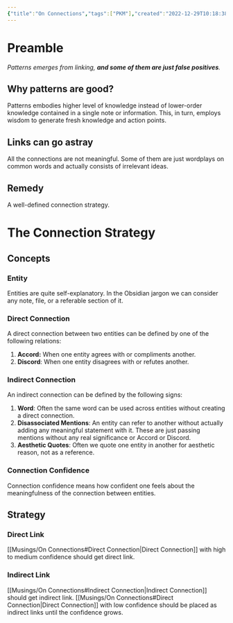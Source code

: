 ```yaml
---
{"title":"On Connections","tags":["PKM"],"created":"2022-12-29T10:18:38+06:00","updated":"2023-02-19T14:10:37+06:00","location":"Banani, Dhaka","dg-publish":true,"dg-note-icon":2,"dg-path":"Musings/On Connections.md","permalink":"/musings/on-connections/","dgPassFrontmatter":true,"noteIcon":2}
---
```


# Preamble
*Patterns emerges from linking, **and some of them are just false positives**.*

## Why patterns are good?
Patterns embodies higher level of knowledge instead of lower-order knowledge contained in a single note or information. This, in turn, employs wisdom to generate fresh knowledge and action points.

## Links can go astray
All the connections are not meaningful. Some of them are just wordplays on common words and actually consists of irrelevant ideas.

## Remedy
A well-defined connection strategy.

# The Connection Strategy

## Concepts

### Entity
Entities are quite self-explanatory. In the Obsidian jargon we can consider any note, file, or a referable section of it.

### Direct Connection
A direct connection between two entities can be defined by one of the following relations:
1. **Accord:** When one entity agrees with or compliments another.
2. **Discord**: When one entity disagrees with or refutes another.

### Indirect Connection
An indirect connection can be defined by the following signs:
1. **Word**: Often the same word can be used across entities without creating a direct connection.
2. **Disassociated Mentions**: An entity can refer to another without actually adding any meaningful statement with it. These are just passing mentions without any real significance or Accord or Discord.
3. **Aesthetic Quotes**: Often we quote one entity in another for aesthetic reason, not as a reference.

### Connection Confidence
Connection confidence means how confident one feels about the meaningfulness of the connection between entities.
## Strategy

### Direct Link
[[Musings/On Connections#Direct Connection\|Direct Connection]] with high to medium confidence should get direct link.

### Indirect Link
[[Musings/On Connections#Indirect Connection\|Indirect Connection]] should get indirect link.
[[Musings/On Connections#Direct Connection\|Direct Connection]] with low confidence should be placed as indirect links until the confidence grows.